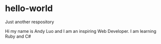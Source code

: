 # hello-world
Just another respository

Hi my name is Andy Luo and I am an inspiring Web Developer. I am learning Ruby and C#
